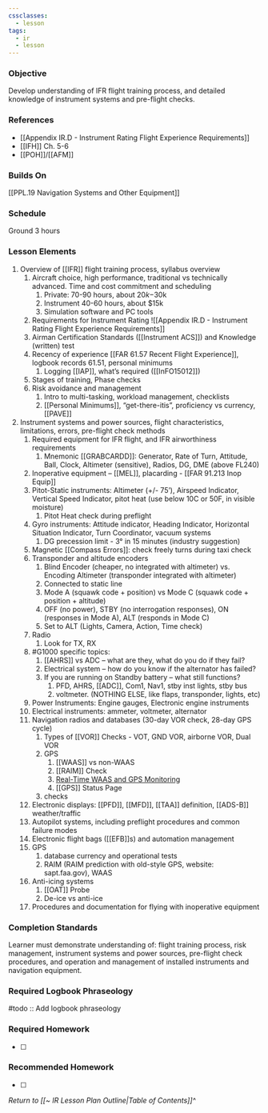 ```yaml
---
cssclasses:
  - lesson
tags:
  - ir
  - lesson
---
```

### Objective
Develop understanding of IFR flight training process, and detailed knowledge of instrument systems and pre-flight checks.

### References
- [[Appendix IR.D - Instrument Rating Flight Experience Requirements]]
- [[IFH]] Ch. 5-6
- [[POH]]/[[AFM]] 

### Builds On
[[PPL.19 Navigation Systems and Other Equipment]]

### Schedule
Ground 3 hours

### Lesson Elements
1. Overview of [[IFR]] flight training process, syllabus overview 
	1. Aircraft choice, high performance, traditional vs technically advanced. Time and cost commitment and scheduling 
		1. Private: 70-90 hours, about $20k-$30k
		2. Instrument 40-60 hours, about $15k 
		3. Simulation software and PC tools 
	2. Requirements for Instrument Rating ![[Appendix IR.D - Instrument Rating Flight Experience Requirements]]
	3. Airman Certification Standards ([[Instrument ACS]]) and Knowledge (written) test
	4. Recency of experience [[FAR 61.57 Recent Flight Experience]], logbook records 61.51, personal minimums 
		1. Logging [[IAP]], what’s required  ([[InFO15012]])
	5. Stages of training, Phase checks 
	6. Risk avoidance and management 
		1. Intro to multi-tasking, workload management, checklists 
		2. [[Personal Minimums]], “get-there-itis”, proficiency vs currency, [[PAVE]] 
2. Instrument systems and power sources, flight characteristics, limitations, errors, pre-flight check methods 
	1. Required equipment for IFR flight, and IFR airworthiness requirements 
		1. Mnemonic [[GRABCARDD]]: Generator, Rate of Turn, Attitude, Ball, Clock, Altimeter (sensitive), Radios, DG, DME (above FL240) 
	2. Inoperative equipment – [[MEL]], placarding - [[FAR 91.213 Inop Equip]]
	3. Pitot-Static instruments: Altimeter (+/- 75’), Airspeed Indicator, Vertical Speed Indicator, pitot heat (use below 10C or 50F, in visible moisture) 
		1. Pitot Heat check during preflight
	4. Gyro instruments: Attitude indicator, Heading Indicator, Horizontal Situation Indicator, Turn Coordinator, vacuum systems 
		1. DG precession limit - 3° in 15 minutes (industry suggestion)
	5. Magnetic [[Compass Errors]]: check freely turns during taxi check
	6. Transponder and altitude encoders
		1. Blind Encoder (cheaper, no integrated with altimeter) vs. Encoding Altimeter (transponder integrated with altimeter)
		2. Connected to static line
		3. Mode A (squawk code + position) vs Mode C (squawk code + position + altitude)
		4. OFF (no power), STBY (no interrogation responses), ON (responses in Mode A), ALT (responds in Mode C)
		5. Set to ALT (Lights, Camera, Action, Time check)
	7. Radio
		1. Look for TX, RX
	8. #G1000 specific topics: 
		1. [[AHRS]] vs ADC – what are they, what do you do if they fail?
		2. Electrical system – how do you know if the alternator has failed? 
		3. If you are running on Standby battery – what still functions?
			1. PFD, AHRS, [[ADC]], Com1, Nav1, stby inst lights, stby bus 
			2. voltmeter. (NOTHING ELSE, like flaps, transponder, lights, etc) 
	9. Power Instruments: Engine gauges, Electronic engine instruments
	10. Electrical instruments: ammeter, voltmeter, alternator 
	11. Navigation radios and databases (30-day VOR check, 28-day GPS cycle) 
		1. Types of [[VOR]] Checks - VOT, GND VOR, airborne VOR, Dual VOR
		2. GPS 
			1. [[WAAS]] vs non-WAAS
			2. [[RAIM]] Check
			3. [Real-Time WAAS and GPS Monitoring](https://www.nstb.tc.faa.gov/realtime-plots.html)
			4. [[GPS]] Status Page
		3. checks
	12. Electronic displays: [[PFD]], [[MFD]], [[TAA]] definition, [[ADS-B]] weather/traffic
	13. Autopilot systems, including preflight procedures and common failure modes 
	14. Electronic flight bags ([[EFB]]s) and automation management 
	15. GPS
		1. database currency and operational tests
		2. RAIM (RAIM prediction with old-style GPS, website: sapt.faa.gov), WAAS 
	16. Anti-icing systems 
		1. [[OAT]] Probe
		2. De-ice vs anti-ice
	17. Procedures and documentation for flying with inoperative equipment 

### Completion Standards
Learner must demonstrate understanding of: flight training process, risk management, instrument systems and power sources, pre-flight check procedures, and operation and management of installed instruments and navigation equipment.

### Required Logbook Phraseology
#todo :: Add logbook phraseology

### Required Homework
- [ ] 

### Recommended Homework
- [ ] 

*Return to [[~ IR Lesson Plan Outline|Table of Contents]]^*